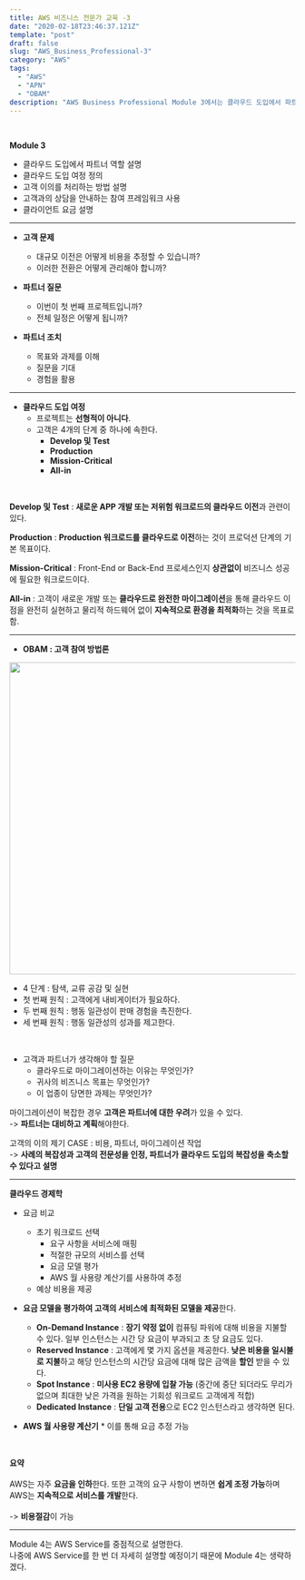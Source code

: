 ```yaml
---
title: AWS 비즈니스 전문가 교육 -3
date: "2020-02-18T23:46:37.121Z"
template: "post"
draft: false
slug: "AWS_Business_Professional-3"
category: "AWS"
tags:
  - "AWS"
  - "APN"
  - "OBAM"
description: "AWS Business Professional Module 3에서는 클라우드 도입에서 파트너 역할, 클라우드 도입 여정 정의, 고객 이의를 처리하는 방법 등을 설명한다..."
---
```


<br/>

**Module 3**
  * 클라우드 도입에서 파트너 역할 설명
  * 클라우드 도입 여정 정의
  * 고객 이의를 처리하는 방법 설명
  * 고객과의 상담을 안내하는 참여 프레임워크 사용
  * 클라이언트 요금 설명

---

* **고객 문제**
  * 대규모 이전은 어떻게 비용을 추정할 수 있습니까?
  * 이러한 전환은 어떻게 관리해야 합니까?

* **파트너 질문**
  * 이번이 첫 번째 프로젝트입니까?
  * 전체 일정은 어떻게 됩니까?

* **파트너 조치**
  * 목표와 과제를 이해
  * 질문을 기대
  * 경험을 활용

---

* **클라우드 도입 여정**
  * 프로젝트는 **선형적이 아니다**.
  * 고객은 4개의 단계 중 하나에 속한다.
      * **Develop 및 Test** 
      * **Production**
      * **Mission-Critical**
      * **All-in**

<br/>

**Develop 및 Test** : **새로운 APP 개발 또는 저위험 워크로드의 클라우드 이전**과 관련이 있다.<br/>

**Production** : **Production 워크로드를 클라우드로 이전**하는 것이 프로덕션 단계의 기본 목표이다.<br/>

**Mission-Critical** : Front-End or Back-End 프로세스인지 **상관없이** 비즈니스 성공에 필요한 워크로드이다.<br/>

**All-in** : 고객이 새로운 개발 또는 **클라우드로 완전한 마이그레이션**을 통해 클라우드 이점을 완전히 실현하고 물리적 하드웨어 없이 **지속적으로 환경을 최적화**하는 것을 목표로 함.<br/>

---

* **OBAM : 고객 참여 방법론**

<img src="/categoryImage/AWS/OBAM.png" width="550px"><br/>

* 4 단계 : 탐색, 교류 공감 및 실현
* 첫 번째 원칙 : 고객에게 내비게이터가 필요하다.
* 두 번째 원칙 : 행동 일관성이 판매 경험을 촉진한다.
* 세 번째 원칙 : 행동 일관성의 성과를 제고한다.

<br/>

* 고객과 파트너가 생각해야 할 질문
    * 클라우드로 마이그레이션하는 이유는 무엇인가?
    * 귀사의 비즈니스 목표는 무엇인가?
    * 이 업종이 당면한 과제는 무엇인가?

마이그레이션이 복잡한 경우 **고객은 파트너에 대한 우려**가 있을 수 있다.<br/>
-> **파트너는 대비하고 계획**해야한다.

고객의 이의 제기 CASE : 비용, 파트너, 마이그레이션 작업<br/>
-> **사례의 복잡성과 고객의 전문성을 인정, 파트너가 클라우드 도입의 복잡성을 축소할 수 있다고 설명**

---

**클라우드 경제학**

* 요금 비교
    * 초기 워크로드 선택
	  * 요구 사항을 서비스에 매핑
	  * 적절한 규모의 서비스를 선택
	  * 요금 모델 평가
	  * AWS 월 사용량 계산기를 사용하여 추정
  	* 예상 비용을 제공

* **요금 모델을 평가하여 고객의 서비스에 최적화된 모델을 제공**한다.

	* **On-Demand Instance** : **장기 약정 없이** 컴퓨팅 파워에 대해 비용을 지불할 수 있다. 일부 인스턴스는 시간 당 요금이 부과되고 초 당 요금도 있다.
	* **Reserved Instance** : 고객에게 몇 가지 옵션을 제공한다. **낮은 비용을 일시불로 지불**하고 해당 인스턴스의 시간당 요금에 대해 많은 금액을 **할인** 받을 수 있다.
	* **Spot Instance** : **미사용 EC2 용량에 입찰 가능** (중간에 중단 되더라도 무리가 없으며 최대한 낮은 가격을 원하는 기회성 워크로드 고객에게 적합)
	* **Dedicated Instance** : **단일 고객 전용**으로 EC2 인스턴스라고 생각하면 된다.

* **AWS 월 사용량 계산기**
	  * 이를 통해 요금 추정 가능
<br/>

**요약**<br/><br/>
AWS는 자주 **요금을 인하**한다. 또한 고객의 요구 사항이 변하면 **쉽게 조정 가능**하며 AWS는 **지속적으로 서비스를 개발**한다.<br/><br/>
-> **비용절감**이 가능

---

Module 4는 AWS Service를 중점적으로 설명한다.<br/>
나중에 AWS Service를 한 번 더 자세히 설명할 예정이기 때문에 Module 4는 생략하겠다.